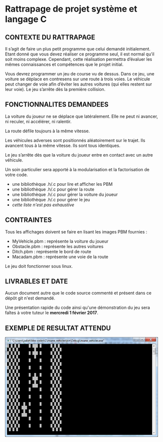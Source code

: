 # Rattrapage de projet système et langage C
## CONTEXTE DU RATTRAPAGE
Il s’agit de faire un plus petit programme que celui demandé initialement. Etant donné que vous devez réaliser ce programme seul, il est normal qu’il soit moins complexe. Cependant, cette réalisation permettra d’évaluer les mêmes connaissances et compétences que le projet initial.

Vous devrez programmer un jeu de course vu de dessus. Dans ce jeu, une voiture se déplace en contresens sur une route à trois voies. Le véhicule peut changer de voie afin d’éviter les autres voitures (qui elles restent sur leur voie). Le jeu s’arrête dès la première collision.

## FONCTIONNALITES DEMANDEES
La voiture du joueur ne se déplace que latéralement. Elle ne peut ni avancer, ni reculer, ni accélérer, ni ralentir.

La route défile toujours à la même vitesse.

Les véhicules adverses sont positionnés aléatoirement sur le trajet. Ils avancent tous à la même vitesse. Ils sont tous identiques.

Le jeu s’arrête dès que la voiture du joueur entre en contact avec un autre véhicule.

Un soin particulier sera apporté à la modularisation et la factorisation de votre code.
* une bibliothèque .h/.c pour lire et afficher les PBM
* une bibliothèque .h/.c pour gérer la route
* une bibliothèque .h/.c pour gérer la voiture du joueur
* une bibliothèque .h/.c pour gérer le jeu
* *cette liste n'est pas exhaustive*

## CONTRAINTES
Tous les affichages doivent se faire en lisant les images PBM fournies :
* MyVehicle.pbm : représente la voiture du joueur
* Obstacle.pbm : représente les autres voitures
* Ditch.pbm : représente le bord de route
* Macadam.pbm : représente une voie de la route

Le jeu doit fonctionner sous linux.

## LIVRABLES ET DATE
Aucun document autre que le code source commenté et présent dans ce dépôt git n'est demandé.

Une présentation rapide du code ainsi qu'une démonstration du jeu sera faîtes à votre tuteur le **mercredi 1 février 2017**.

## EXEMPLE DE RESULTAT ATTENDU
![Screen shot](Screenshot.png)
